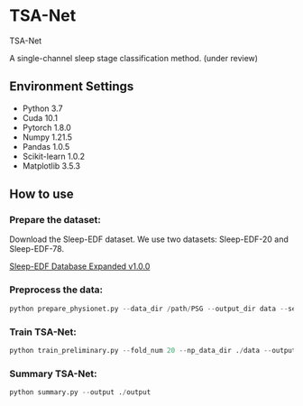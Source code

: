# TSA-Net

TSA-Net

A single-channel sleep stage classification method. (under review)

## Environment Settings

- Python 3.7
- Cuda 10.1
- Pytorch 1.8.0
- Numpy 1.21.5
- Pandas 1.0.5
- Scikit-learn 1.0.2
- Matplotlib 3.5.3

## How to use

### Prepare the dataset:

Download the Sleep-EDF dataset. We use two datasets: Sleep-EDF-20 and Sleep-EDF-78.

[Sleep-EDF Database Expanded v1.0.0](https://physionet.org/content/sleep-edfx/1.0.0/)

### Preprocess the data:

```python
python prepare_physionet.py --data_dir /path/PSG --output_dir data --select_ch "EEG Fpz-Cz"

```

### Train TSA-Net:

```python
python train_preliminary.py --fold_num 20 --np_data_dir ./data --output ./output
```

### Summary TSA-Net:

```python
python summary.py --output ./output
```

